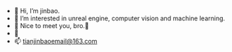 - 👋 Hi, I’m jinbao.
- 👀 I’m interested in unreal engine, computer vision and machine learning.
- 🌱 Nice to meet you, bro.🎉
- 💞️ 
- 📫 tianjinbaoemail@163.com

<!---
007-Tjinbao/007-Tjinbao is a ✨ special ✨ repository because its `README.md` (this file) appears on your GitHub profile.
You can click the Preview link to take a look at your changes.
--->
